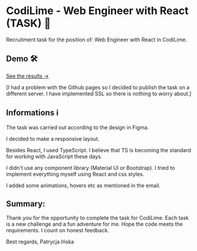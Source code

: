 # CodiLime - Web Engineer with React (TASK) 🍋

Recruitment task for the position of: Web Engineer with React in CodiLime.

## Demo 🛠️ 

<a href="https://codilime-patrycja-dev41171.networkmanager.pl/" target="_blank">See the results -></a>

[I had a problem with the Github pages so I decided to publish the task on a different server.
I have implemented SSL so there is nothing to worry about.]

## Informations ℹ️

The task was carried out according to the design in Figma.

I decided to make a responsive layout.

Besides React, I used TypeScript. I believe that TS is becoming the standard for working with JavaScript these days.

I didn't use any component library (Material UI or Bootstrap). I tried to implement everything myself using React and css styles.

I added some animations, hovers etc as mentioned in the email.

## Summary:

Thank you for the opportunity to complete the task for CodiLime. Each task is a new challenge and a fun adventure for me. Hope the code meets the requirements. I count on honest feedback.

Best regards,
Patrycja Ińska
